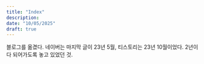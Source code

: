 ```yaml
---
title: "Index"
description:
date: "10/05/2025"
draft: true
---
```

블로그를 옮겼다. 네이버는 마지막 글이 23년 5월, 티스토리는 23년 10월이었다. 2년이 다 되어가도록 놓고 있었던 것. 